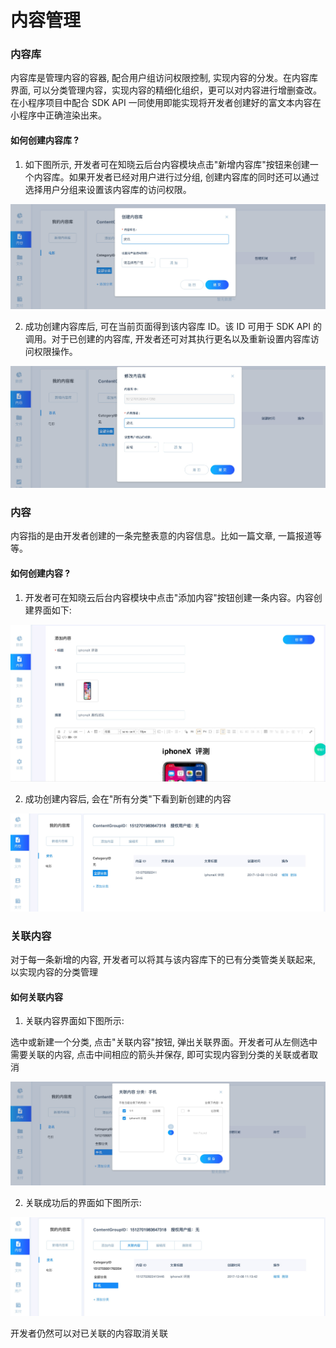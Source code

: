 # 内容管理

### 内容库

内容库是管理内容的容器, 配合用户组访问权限控制, 实现内容的分发。在内容库界面, 可以分类管理内容，实现内容的精细化组织，更可以对内容进行增删查改。 在小程序项目中配合 SDK API 一同使用即能实现将开发者创建好的富文本内容在小程序中正确渲染出来。

#### 如何创建内容库 ?

1. 如下图所示, 开发者可在知晓云后台内容模块点击"新增内容库"按钮来创建一个内容库。如果开发者已经对用户进行过分组, 创建内容库的同时还可以通过选择用户分组来设置该内容库的访问权限。

![创建内容库](/images/dashboard/content-create-library.jpg)

2. 成功创建内容库后, 可在当前页面得到该内容库 ID。该 ID 可用于 SDK API 的调用。对于已创建的内容库, 开发者还可对其执行更名以及重新设置内容库访问权限操作。

![修改内容库](/images/dashboard/content-update-library.jpg)



### 内容

内容指的是由开发者创建的一条完整表意的内容信息。比如一篇文章, 一篇报道等等。

#### 如何创建内容 ?

1. 开发者可在知晓云后台内容模块中点击"添加内容"按钮创建一条内容。内容创建界面如下:

![如何创建内容](/images/dashboard/content-add-content.jpg)

2. 成功创建内容后, 会在"所有分类"下看到新创建的内容

![新增的内容](/images/dashboard/content-add-content-succeed.jpg)



### 关联内容

对于每一条新增的内容, 开发者可以将其与该内容库下的已有分类管类关联起来, 以实现内容的分类管理


#### 如何关联内容

1. 关联内容界面如下图所示:

  选中或新建一个分类, 点击"关联内容"按钮, 弹出关联界面。开发者可从左侧选中需要关联的内容, 点击中间相应的箭头并保存, 即可实现内容到分类的关联或者取消

  ![关联内容界面](/images/dashboard/content-associate.jpg)



2. 关联成功后的界面如下图所示:

  ![成功关联界面](/images/dashboard/content-associate-succeed.jpg)

  开发者仍然可以对已关联的内容取消关联
